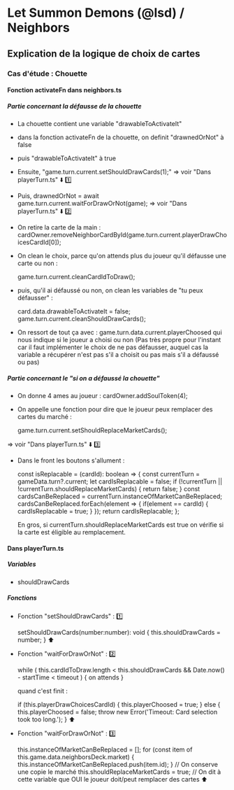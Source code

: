 # Let Summon Demons (@lsd) / Neighbors

## Explication de la logique de choix de cartes

### Cas d'étude : Chouette

#### Fonction activateFn dans neighbors.ts

##### Partie concernant la défausse de la chouette

- La chouette contient une variable "drawableToActivateIt"
- dans la fonction activateFn de la chouette, on definit "drawnedOrNot" à false
- puis "drawableToActivateIt" à true

- Ensuite, "game.turn.current.setShouldDrawCards(1);" => voir "Dans playerTurn.ts" ⬇️ 1️⃣

- Puis, drawnedOrNot = await game.turn.current.waitForDrawOrNot(game); => voir "Dans playerTurn.ts" ⬇️ 2️⃣

- On retire la carte de la main : cardOwner.removeNeighborCardById(game.turn.current.playerDrawChoicesCardId[0]);
- On clean le choix, parce qu'on attends plus du joueur qu'il défausse une carte ou non :

    game.turn.current.cleanCardIdToDraw();

- puis, qu'il ai défaussé ou non, on clean les variables de "tu peux défausser" :

    card.data.drawableToActivateIt = false;
    game.turn.current.cleanShouldDrawCards();

- On ressort de tout ça avec : game.turn.data.current.playerChoosed qui nous indique si le joueur a choisi ou non
(Pas très propre pour l'instant car il faut implémenter le choix de ne pas défausser, auquel cas la variable a récupérer n'est pas s'il a choisit ou pas mais s'il a défaussé ou pas)

##### Partie concernant le "si on a défaussé la chouette"

- On donne 4 ames au joueur : cardOwner.addSoulToken(4);

- On appelle une fonction pour dire que le joueur peux remplacer des cartes du marché : 

    game.turn.current.setShouldReplaceMarketCards();

=> voir "Dans playerTurn.ts" ⬇️ 3️⃣

- Dans le front les boutons s'allument :

    const isReplacable = (cardId): boolean => {
    const currentTurn = gameData.turn?.current;
    let cardIsReplacable = false;
    if (!currentTurn || !currentTurn.shouldReplaceMarketCards) {
      return false;
    }
    const cardsCanBeReplaced = currentTurn.instanceOfMarketCanBeReplaced;
    cardsCanBeReplaced.forEach(element => {
      if(element == cardId) {
        cardIsReplacable = true;
      }
    });
    return cardIsReplacable;
  };

  En gros, si currentTurn.shouldReplaceMarketCards est true on vérifie si la carte est éligible au remplacement.


#### Dans playerTurn.ts

##### Variables

- shouldDrawCards

##### Fonctions

- Fonction "setShouldDrawCards" : 1️⃣
    
    setShouldDrawCards(number:number): void {
    this.shouldDrawCards = number;
  } ⬆️

- Fonction "waitForDrawOrNot" : 2️⃣

    while (
      this.cardIdToDraw.length <
        this.shouldDrawCards &&
      Date.now() - startTime < timeout
    ) { on attends }

    quand c'est finit :

    if (this.playerDrawChoicesCardId)
    {
      this.playerChoosed = true;
    } else {
      this.playerChoosed = false;
      throw new Error('Timeout: Card selection took too long.');
    } ⬆️

- Fonction "waitForDrawOrNot" : 3️⃣

    this.instanceOfMarketCanBeReplaced = [];
    for (const item of this.game.data.neighborsDeck.market) {
      this.instanceOfMarketCanBeReplaced.push(item.id);
    } // On conserve une copie le marché
    this.shouldReplaceMarketCards = true; // On dit à cette variable que OUI le joueur doit/peut remplacer des cartes ⬆️
